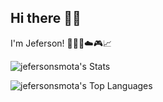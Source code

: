 ## Hi there 👋🏻
I'm Jeferson! 👨🏻‍💻☁️🎮📈

<!--
**jefersonsmota/jefersonsmota** is a ✨ _special_ ✨ repository because its `README.md` (this file) appears on your GitHub profile.

Here are some ideas to get you started:

- 🔭 I’m currently working on ...
- 🌱 I’m currently learning ...
- 👯 I’m looking to collaborate on ...
- 🤔 I’m looking for help with ...
- 💬 Ask me about ...
- 📫 How to reach me: ...
- 😄 Pronouns: ...
- ⚡ Fun fact: ...
-->
![jefersonsmota's Stats](https://github-readme-stats.vercel.app/api?username=jefersonsmota&theme=tokyonight&show_icons=true&hide_border=true&count_private=true)

![jefersonsmota's Top Languages](https://github-readme-stats.vercel.app/api/top-langs/?username=jefersonsmota&theme=tokyonight&show_icons=true&hide_border=true&layout=compact)
